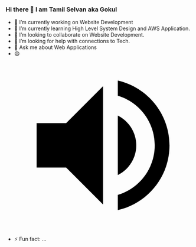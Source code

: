### Hi there 👋 I am Tamil Selvan aka Gokul

- 🔭 I’m currently working on Website Development
- 🌱 I’m currently learning High Level System Design and AWS Application.
- 👯 I’m looking to collaborate on Website Development.
- 🤔 I’m looking for help with connections to Tech.
- 💬 Ask me about Web Applications
- 😄 <span class="tw-menu-btn-image z1asCe JKu1je" title="Listen"><svg focusable="false" xmlns="http://www.w3.org/2000/svg" viewBox="0 0 24 24"><path d="M3 9v6h4l5 5V4L7 9H3zm13.5 3c0-1.77-1.02-3.29-2.5-4.03v8.05c1.48-.73 2.5-2.25 2.5-4.02zM14 3.23v2.06c2.89.86 5 3.54 5 6.71s-2.11 5.85-5 6.71v2.06c4.01-.91 7-4.49 7-8.77s-2.99-7.86-7-8.77z"></path></svg></span>
- ⚡ Fun fact: ...
